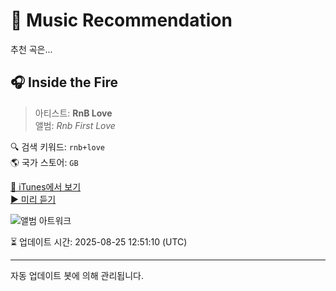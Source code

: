 
# 🎵 Music Recommendation

추천 곡은...

## 🎧 Inside the Fire  
> 아티스트: **RnB Love**  
> 앨범: _Rnb First Love_  

🔍 검색 키워드: `rnb+love`  
🌎 국가 스토어: `GB`

[🔗 iTunes에서 보기](https://music.apple.com/gb/album/inside-the-fire/1671091984?i=1671091990&uo=4)  
[▶️ 미리 듣기](https://audio-ssl.itunes.apple.com/itunes-assets/AudioPreview116/v4/23/73/f3/2373f3b6-e62a-5232-29f0-84468f80b88d/mzaf_5432003460532669728.plus.aac.p.m4a)

![앨범 아트워크](https://is1-ssl.mzstatic.com/image/thumb/Music126/v4/eb/80/60/eb806018-2824-282d-0023-75ba0296480f/cover.jpg/100x100bb.jpg)

⏳ 업데이트 시간: 2025-08-25 12:51:10 (UTC)

---
자동 업데이트 봇에 의해 관리됩니다.
